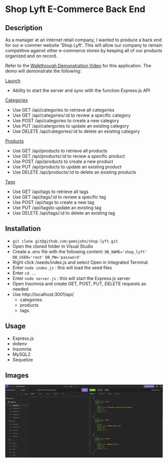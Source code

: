 # Shop Lyft E-Commerce Back End

## Description
As a manager at an internet retail company, I wanted to produce a back end for our e-commer website 'Shop Lyft'. This will allow our company to remain competitive against other e-commerce stores by keeping all of our products organized and on record. 

Refer to the [Walkthrough Demonstration Video](https://github.com/gemsjohn/shop-lyft/blob/main/assets/shop-lyft-demo.mp4) for this application. The demo will demonstrate the following:

<u>Launch</u>

- Ability to start the server and sync with the function Express.js API

<u>Categories</u>

- Use GET /api/categories to retrieve all categories
- Use GET /api/categories/:id to review a specific category
- Use POST /api/categories to create a new category
- Use PUT /api/catergories to update an existing category
- Use DELETE /api/categories/:id to delete an existing category

<u>Products</u>

- Use GET /api/products to retrieve all products
- Use GET /api/products/:id to review a specific product
- Use POST /api/products to create a new product
- Use PUT /api/products to update an existing product
- Use DELETE /api/products/:id to delete an existing products

<u>Tags</u>

- Use GET /api/tags to retrieve all tags
- Use GET /api/tags/:id to review a specific tag
- Use POST /api/tags to create a new tag
- Use PUT /api/tagsto update an existing tag
- Use DELETE /api/tags/:id to delete an existing tag

## Installation
- `git clone git@github.com:gemsjohn/shop-lyft.git`
- Open the cloned folder in Visual Studio
- Create a .env file with the following content:
    `DB_NAME='shop_lyft'`
    `DB_USER='root'`
    `DB_PW='password'`
- Right click /seeds/index.js and select Open in Integrated Terminal
- Enter `node index.js` : this will load the seed files
- Enter `cd ..`
- Enter `node server.js` : this will start the Express.js server
- Open Insomnia and create GET, POST, PUT, DELETE requests as needed
- Use http://localhost:3001/api/ 
    - categories
    - products
    - tags

## Usage
- Express.js
- dotenv
- Insomnia
- MySQL2
- Sequelize

## Images
![Example Image](https://github.com/gemsjohn/shop-lyft/blob/main/assets/insomnia-screenshot.png)